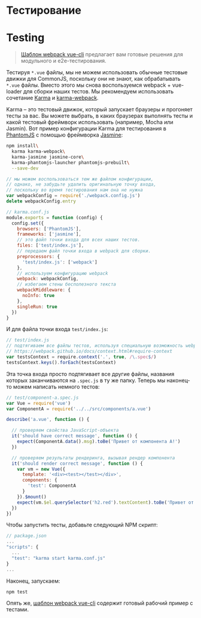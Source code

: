 # Тестирование
# Testing

> [Шаблон webpack vue-cli](https://github.com/vuejs-templates/webpack) предлагает вам готовые решения для модульного и e2e-тестирования.

Тестируя `*.vue` файлы, мы не можем использовать обычные тестовые движки для CommonJS, поскольку они не знают, как обрабатывать `*.vue` файлы. Вместо этого мы снова воспользуемся webpack + vue-loader для сборки наших тестов. Мы рекомендуем использовать сочетание [Karma](https://karma-runner.github.io/0.13/index.html) и [karma-webpack](https://github.com/webpack/karma-webpack).

Karma – это тестовый движок, который запускает браузеры и прогоняет тесты за вас. Вы можете выбрать, в каких браузерах выполнять тесты и какой тестовый фреймворк использовать (например, Mocha или Jasmin). Вот пример конфигурации Karma для тестирования в [PhantomJS](http://phantomjs.org/) с помощью фреймворка [Jasmine](https://jasmine.github.io/edge/introduction.html):

``` bash
npm install\
  karma karma-webpack\
  karma-jasmine jasmine-core\
  karma-phantomjs-launcher phantomjs-prebuilt\
  --save-dev
```

``` js
// мы можем воспользоваться тем же файлом конфигурации,
// однако, не забудьте удалить оригинальную точку входа,
// поскольку во время тестирования нам она не нужна
var webpackConfig = require('./webpack.config.js')
delete webpackConfig.entry

// karma.conf.js
module.exports = function (config) {
  config.set({
    browsers: ['PhantomJS'],
    frameworks: ['jasmine'],
    // это файл точки входа для всех наших тестов.
    files: ['test/index.js'],
    // передаем файл точки входа в webpack для сборки.
    preprocessors: {
      'test/index.js': ['webpack']
    },
    // используем конфигурацию webpack
    webpack: webpackConfig,
    // избегаем стены бесполезного текста
    webpackMiddleware: {
      noInfo: true
    },
    singleRun: true
  })
}
```

И для файла точки входа `test/index.js`:

``` js
// test/index.js
// подтягиваем все файлы тестов, используя специальную возможность webpack
// https://webpack.github.io/docs/context.html#require-context
var testsContext = require.context('.', true, /\.spec$/)
testsContext.keys().forEach(testsContext)
```

Эта точка входа просто подтягивает все другие файлы, названия которых заканчиваются на `.spec.js` в ту же папку. Теперь мы наконец-то можем написать немного тестов:

``` js
// test/component-a.spec.js
var Vue = require('vue')
var ComponentA = require('../../src/components/a.vue')

describe('a.vue', function () {

  // проверяем свойства JavaScript-объекта
  it('should have correct message', function () {
    expect(ComponentA.data().msg).toBe('Привет от компонента A!')
  })

  // проверяем результаты рендеринга, вызывая рендер компонента
  it('should render correct message', function () {
    var vm = new Vue({
      template: '<div><test></test></div>',
      components: {
        'test': ComponentA
      }
    }).$mount()
    expect(vm.$el.querySelector('h2.red').textContent).toBe('Привет от компонента A!')
  })
})
```

Чтобы запустить тесты, добавьте следующий NPM скрипт:

``` js
// package.json
...
"scripts": {
  ...
  "test": "karma start karma.conf.js"
}
...
```

Наконец, запускаем:

``` bash
npm test
```

Опять же, [шаблон webpack vue-cli](https://github.com/vuejs-templates/webpack) содержит готовый рабочий пример с тестами.
